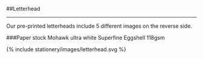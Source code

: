 <section id="stationery-page-letterhead">
</section>

##Letterhead
<hr>
Our pre-printed letterheads include 5 different images on the reverse side.

###Paper stock
Mohawk ultra white Superfine Eggshell 118gsm

{% include stationery/images/letterhead.svg %}